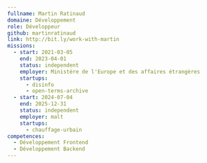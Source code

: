 ```yaml
---
fullname: Martin Ratinaud
domaine: Développement
role: Développeur
github: martinratinaud
link: http://bit.ly/work-with-martin
missions:
  - start: 2021-03-05
    end: 2023-04-01
    status: independent
    employer: Ministère de l'Europe et des affaires étrangères
    startups:
      - disinfo
      - open-terms-archive
  - start: 2024-07-04
    end: 2025-12-31
    status: independent
    employer: malt
    startups:
      - chauffage-urbain
competences:
  - Développement Frontend
  - Développement Backend
---
```

